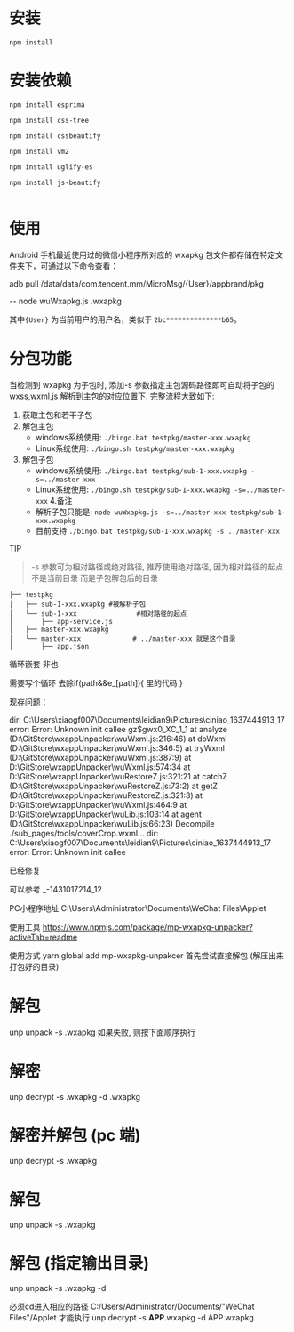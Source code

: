 
# 安装
```
npm install
```

# 安装依赖
```
npm install esprima
    
npm install css-tree
    
npm install cssbeautify
    
npm install vm2
    
npm install uglify-es
    
npm install js-beautify


```
# 使用

Android 手机最近使用过的微信小程序所对应的 wxapkg 包文件都存储在特定文件夹下，可通过以下命令查看：

adb pull /data/data/com.tencent.mm/MicroMsg/{User}/appbrand/pkg


--
node wuWxapkg.js  .wxapkg

其中`{User}` 为当前用户的用户名，类似于 `2bc**************b65`。





# 分包功能

当检测到 wxapkg 为子包时, 添加-s 参数指定主包源码路径即可自动将子包的 wxss,wxml,js 解析到主包的对应位置下. 完整流程大致如下: 
1. 获取主包和若干子包
2. 解包主包  
    - windows系统使用: `./bingo.bat testpkg/master-xxx.wxapkg`
    - Linux系统使用: `./bingo.sh testpkg/master-xxx.wxapkg`
3. 解包子包  
    - windows系统使用: `./bingo.bat testpkg/sub-1-xxx.wxapkg -s=../master-xxx`
    - Linux系统使用:  `./bingo.sh testpkg/sub-1-xxx.wxapkg -s=../master-xxx`
4.备注
    - 解析子包只能是: `node wuWxapkg.js -s=../master-xxx testpkg/sub-1-xxx.wxapkg`
    - 目前支持 `./bingo.bat testpkg/sub-1-xxx.wxapkg -s ../master-xxx`

TIP
> -s 参数可为相对路径或绝对路径, 推荐使用绝对路径, 因为相对路径的起点不是当前目录 而是子包解包后的目录

```
├── testpkg
│   ├── sub-1-xxx.wxapkg #被解析子包
│   └── sub-1-xxx               #相对路径的起点
│       ├── app-service.js
│   ├── master-xxx.wxapkg
│   └── master-xxx             # ../master-xxx 就是这个目录
│       ├── app.json
```

循环嵌套 非也

需要写个循环 去除if(path&&e_[path]){ 里的代码 }

现存问题：

dir: C:\Users\xiaogf007\Documents\leidian9\Pictures\ciniao\_1637444913_17  error:  Error: Unknown init callee 
gz$gwx0_XC_1_1
    at analyze (D:\GitStore\wxappUnpacker\wuWxml.js:216:46)
    at doWxml (D:\GitStore\wxappUnpacker\wuWxml.js:346:5)
    at tryWxml (D:\GitStore\wxappUnpacker\wuWxml.js:387:9)
    at D:\GitStore\wxappUnpacker\wuWxml.js:574:34
    at D:\GitStore\wxappUnpacker\wuRestoreZ.js:321:21
    at catchZ (D:\GitStore\wxappUnpacker\wuRestoreZ.js:73:2)
    at getZ (D:\GitStore\wxappUnpacker\wuRestoreZ.js:321:3)
    at D:\GitStore\wxappUnpacker\wuWxml.js:464:9
    at D:\GitStore\wxappUnpacker\wuLib.js:103:14
    at agent (D:\GitStore\wxappUnpacker\wuLib.js:66:23)
Decompile ./sub_pages/tools/coverCrop.wxml...
dir: C:\Users\xiaogf007\Documents\leidian9\Pictures\ciniao\_1637444913_17  error:  Error: Unknown init callee 

已经修复

可以参考
_-1431017214_12





PC小程序地址
C:\Users\Administrator\Documents\WeChat Files\Applet

使用工具
https://www.npmjs.com/package/mp-wxapkg-unpacker?activeTab=readme

使用方式
yarn global add mp-wxapkg-unpakcer
首先尝试直接解包 (解压出来打包好的目录)
# 解包
unp unpack -s <decrypt>.wxapkg
如果失败, 则按下面顺序执行
# 解密
unp decrypt -s <src>.wxapkg -d <decrypt>.wxapkg

# 解密并解包 (pc 端)
unp decrypt -s <src>.wxapkg

# 解包
unp unpack -s <decrypt>.wxapkg

# 解包 (指定输出目录)
unp unpack -s <decrypt>.wxapkg -d <dist path>


必须cd进入相应的路径   C:/Users/Administrator/Documents/"WeChat Files"/Applet
才能执行   unp decrypt -s __APP__.wxapkg  -d APP.wxapkg


